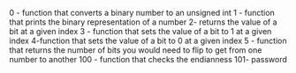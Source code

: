 0 - function that converts a binary number to an unsigned int
1 - function that prints the binary representation of a number
2- returns the value of a bit at a given index
3 - function that sets the value of a bit to 1 at a given index
4-function that sets the value of a bit to 0 at a given index
5 - function that returns the number of bits you would need to flip to get from one number to another
100 - function that checks the endianness
101- password
